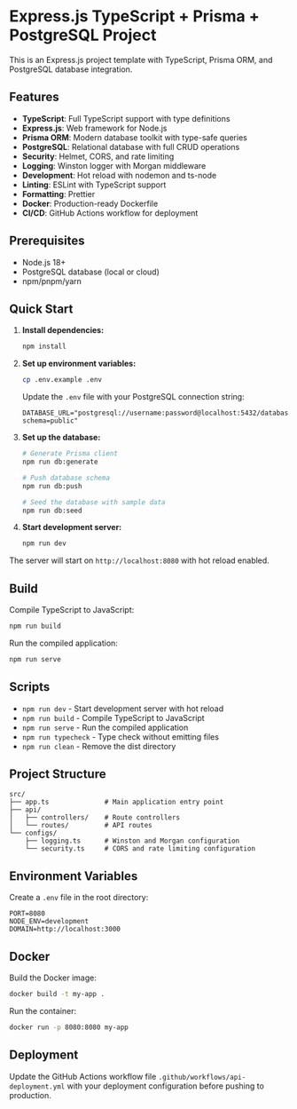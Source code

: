 # Express.js TypeScript + Prisma + PostgreSQL Project

This is an Express.js project template with TypeScript, Prisma ORM, and PostgreSQL database integration.

## Features

- **TypeScript**: Full TypeScript support with type definitions
- **Express.js**: Web framework for Node.js
- **Prisma ORM**: Modern database toolkit with type-safe queries
- **PostgreSQL**: Relational database with full CRUD operations
- **Security**: Helmet, CORS, and rate limiting
- **Logging**: Winston logger with Morgan middleware
- **Development**: Hot reload with nodemon and ts-node
- **Linting**: ESLint with TypeScript support
- **Formatting**: Prettier
- **Docker**: Production-ready Dockerfile
- **CI/CD**: GitHub Actions workflow for deployment

## Prerequisites

- Node.js 18+
- PostgreSQL database (local or cloud)
- npm/pnpm/yarn

## Quick Start

1. **Install dependencies:**
   ```bash
   npm install
   ```

2. **Set up environment variables:**
   ```bash
   cp .env.example .env
   ```
   
   Update the `.env` file with your PostgreSQL connection string:
   ```env
   DATABASE_URL="postgresql://username:password@localhost:5432/database_name?schema=public"
   ```

3. **Set up the database:**
   ```bash
   # Generate Prisma client
   npm run db:generate
   
   # Push database schema
   npm run db:push
   
   # Seed the database with sample data
   npm run db:seed
   ```

4. **Start development server:**
   ```bash
   npm run dev
   ```

The server will start on `http://localhost:8080` with hot reload enabled.

## Build

Compile TypeScript to JavaScript:
```bash
npm run build
```

Run the compiled application:
```bash
npm run serve
```

## Scripts

- `npm run dev` - Start development server with hot reload
- `npm run build` - Compile TypeScript to JavaScript
- `npm run serve` - Run the compiled application
- `npm run typecheck` - Type check without emitting files
- `npm run clean` - Remove the dist directory

## Project Structure

```
src/
├── app.ts              # Main application entry point
├── api/
│   ├── controllers/    # Route controllers
│   └── routes/         # API routes
└── configs/
    ├── logging.ts      # Winston and Morgan configuration
    └── security.ts     # CORS and rate limiting configuration
```

## Environment Variables

Create a `.env` file in the root directory:

```env
PORT=8080
NODE_ENV=development
DOMAIN=http://localhost:3000
```

## Docker

Build the Docker image:
```bash
docker build -t my-app .
```

Run the container:
```bash
docker run -p 8080:8080 my-app
```

## Deployment

Update the GitHub Actions workflow file `.github/workflows/api-deployment.yml` with your deployment configuration before pushing to production.
